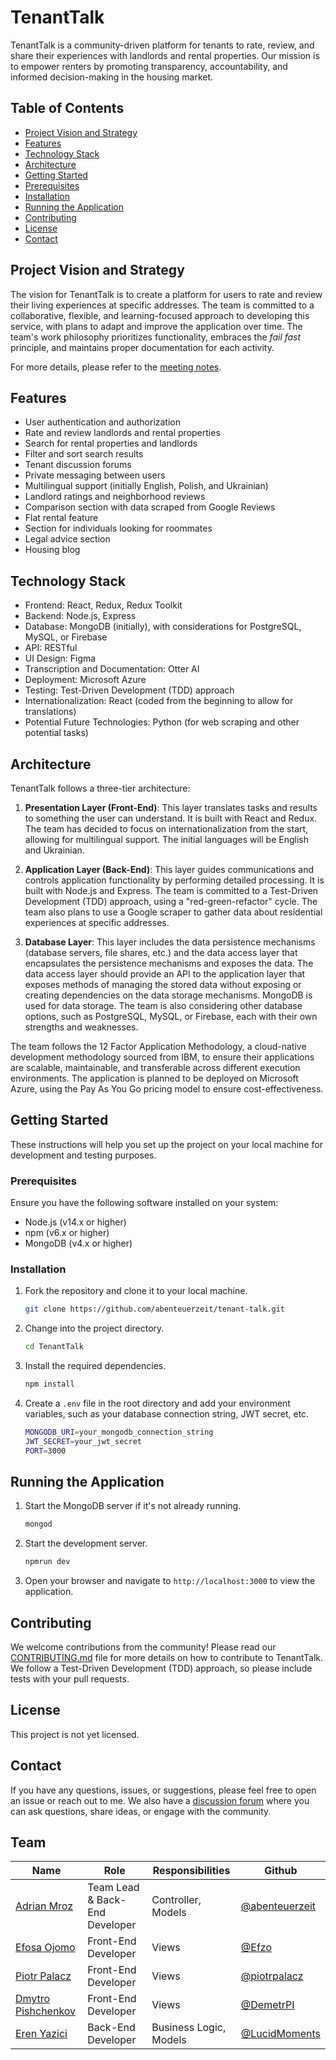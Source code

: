 # TenantTalk

TenantTalk is a community-driven platform for tenants to rate, review, and share their experiences with landlords and rental properties. Our mission is to empower renters by promoting transparency, accountability, and informed decision-making in the housing market.

## Table of Contents

- [Project Vision and Strategy](#project-vision-and-strategy)
- [Features](#features)
- [Technology Stack](#technology-stack)
- [Architecture](#architecture)
- [Getting Started](#getting-started)
- [Prerequisites](#prerequisites)
- [Installation](#installation)
- [Running the Application](#running-the-application)
- [Contributing](#contributing)
- [License](#license)
- [Contact](#contact)

## Project Vision and Strategy

The vision for TenantTalk is to create a platform for users to rate and review their living experiences at specific addresses. The team is committed to a collaborative, flexible, and learning-focused approach to developing this service, with plans to adapt and improve the application over time. The team's work philosophy prioritizes functionality, embraces the *fail fast* principle, and maintains proper documentation for each activity. 

For more details, please refer to the [meeting notes](https://github.com/abenteuerzeit/tenant-talk/discussions/4).

## Features

- User authentication and authorization
- Rate and review landlords and rental properties
- Search for rental properties and landlords
- Filter and sort search results
- Tenant discussion forums
- Private messaging between users
- Multilingual support (initially English, Polish, and Ukrainian)
- Landlord ratings and neighborhood reviews
- Comparison section with data scraped from Google Reviews
- Flat rental feature
- Section for individuals looking for roommates
- Legal advice section
- Housing blog


## Technology Stack

- Frontend: React, Redux, Redux Toolkit
- Backend: Node.js, Express
- Database: MongoDB (initially), with considerations for PostgreSQL, MySQL, or Firebase
- API: RESTful
- UI Design: Figma
- Transcription and Documentation: Otter AI
- Deployment: Microsoft Azure
- Testing: Test-Driven Development (TDD) approach
- Internationalization: React (coded from the beginning to allow for translations)
- Potential Future Technologies: Python (for web scraping and other potential tasks)

## Architecture

TenantTalk follows a three-tier architecture:

1. **Presentation Layer (Front-End)**: This layer translates tasks and results to something the user can understand. It is built with React and Redux. The team has decided to focus on internationalization from the start, allowing for multilingual support. The initial languages will be English and Ukrainian.

2. **Application Layer (Back-End)**: This layer guides communications and controls application functionality by performing detailed processing. It is built with Node.js and Express. The team is committed to a Test-Driven Development (TDD) approach, using a "red-green-refactor" cycle. The team also plans to use a Google scraper to gather data about residential experiences at specific addresses.

3. **Database Layer**: This layer includes the data persistence mechanisms (database servers, file shares, etc.) and the data access layer that encapsulates the persistence mechanisms and exposes the data. The data access layer should provide an API to the application layer that exposes methods of managing the stored data without exposing or creating dependencies on the data storage mechanisms. MongoDB is used for data storage. The team is also considering other database options, such as PostgreSQL, MySQL, or Firebase, each with their own strengths and weaknesses.

The team follows the 12 Factor Application Methodology, a cloud-native development methodology sourced from IBM, to ensure their applications are scalable, maintainable, and transferable across different execution environments. The application is planned to be deployed on Microsoft Azure, using the Pay As You Go pricing model to ensure cost-effectiveness.

## Getting Started

These instructions will help you set up the project on your local machine for development and testing purposes.

### Prerequisites

Ensure you have the following software installed on your system:

- Node.js (v14.x or higher)
- npm (v6.x or higher)
- MongoDB (v4.x or higher)

### Installation

1. Fork the repository and clone it to your local machine.

    ```bash
    git clone https://github.com/abenteuerzeit/tenant-talk.git
    ```

2. Change into the project directory.

    ```bash
    cd TenantTalk
    ```

3. Install the required dependencies.

    ```bash
    npm install
    ```

4. Create a `.env` file in the root directory and add your environment variables, such as your database connection string, JWT secret, etc.

    ```bash
    MONGODB_URI=your_mongodb_connection_string
    JWT_SECRET=your_jwt_secret
    PORT=3000
    ```

## Running the Application

1. Start the MongoDB server if it's not already running.

    ```bash
    mongod
    ```

2. Start the development server.

    ```bash
    npmrun dev
    ```

3. Open your browser and navigate to `http://localhost:3000` to view the application.

## Contributing

We welcome contributions from the community! Please read our [CONTRIBUTING.md](CONTRIBUTING.md) file for more details on how to contribute to TenantTalk. We follow a Test-Driven Development (TDD) approach, so please include tests with your pull requests.

## License

This project is not yet licensed.

## Contact

If you have any questions, issues, or suggestions, please feel free to open an issue or reach out to me. We also have a [discussion forum](https://github.com/abenteuerzeit/tenant-talk/discussions) where you can ask questions, share ideas, or engage with the community.

## Team

| Name | Role | Responsibilities | Github |
| --- | --- | --- | --- |
| [Adrian Mroz](https://www.linkedin.com/in/abenteuerzeit/) | Team Lead & Back-End Developer | Controller, Models | [@abenteuerzeit](https://github.com/abenteuerzeit) |
| [Efosa Ojomo](https://www.linkedin.com/in/efosa-ojomo-4882a015a/) | Front-End Developer | Views | [@Efzo](https://github.com/Efzo) |
| [Piotr Palacz](https://www.linkedin.com/in/piotrpalacz/) | Front-End Developer | Views | [@piotrpalacz](https://github.com/piotrpalacz) |
| [Dmytro Pishchenkov](https://www.linkedin.com/in/dmytro-pishchenkov-543a52232/) | Front-End Developer | Views | [@DemetrPI](https://github.com/DemetrPI) |
| [Eren Yazici](https://www.linkedin.com/in/eren-yazici-555348228/) | Back-End Developer | Business Logic, Models | [@LucidMoments](https://github.com/LucidMoments) |

